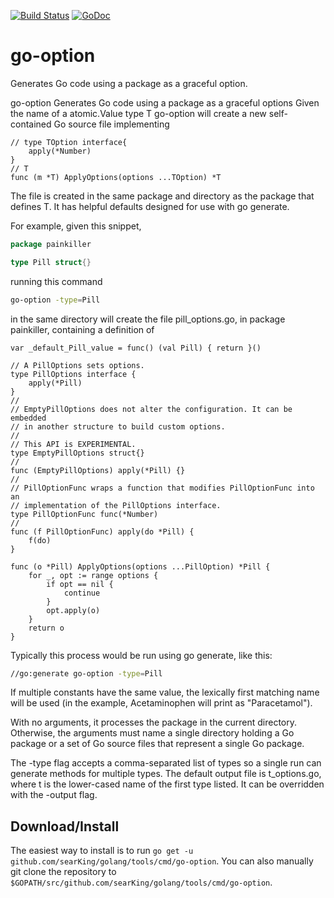 [![Build Status](https://travis-ci.org/searKing/travis-ci.svg?branch=go-option)](https://travis-ci.org/searKing/travis-ci)
[![GoDoc](https://godoc.org/github.com/searKing/golang/tools/cmd/go-option?status.svg)](https://godoc.org/github.com/searKing/golang/tools/cmd/go-option)
# go-option
Generates Go code using a package as a graceful option.

go-option Generates Go code using a package as a graceful options
Given the name of a atomic.Value type T
go-option will create a new self-contained Go source file implementing
```
// type TOption interface{
	apply(*Number)
}
// T
func (m *T) ApplyOptions(options ...TOption) *T
```

The file is created in the same package and directory as the package that defines T.
It has helpful defaults designed for use with go generate.

For example, given this snippet,

```go
package painkiller

type Pill struct{}
```

running this command
```bash
go-option -type=Pill
```

in the same directory will create the file pill_options.go, in package painkiller,
containing a definition of

```
var _default_Pill_value = func() (val Pill) { return }()

// A PillOptions sets options.
type PillOptions interface {
	apply(*Pill)
}
//
// EmptyPillOptions does not alter the configuration. It can be embedded
// in another structure to build custom options.
//
// This API is EXPERIMENTAL.
type EmptyPillOptions struct{}
//
func (EmptyPillOptions) apply(*Pill) {}
//
// PillOptionFunc wraps a function that modifies PillOptionFunc into an
// implementation of the PillOptions interface.
type PillOptionFunc func(*Number)
//
func (f PillOptionFunc) apply(do *Pill) {
	f(do)
}

func (o *Pill) ApplyOptions(options ...PillOption) *Pill {
	for _, opt := range options {
		if opt == nil {
			continue
		}
		opt.apply(o)
	}
	return o
}
```

Typically this process would be run using go generate, like this:
```bash
//go:generate go-option -type=Pill
```

If multiple constants have the same value, the lexically first matching name will
be used (in the example, Acetaminophen will print as "Paracetamol").

With no arguments, it processes the package in the current directory.
Otherwise, the arguments must name a single directory holding a Go package
or a set of Go source files that represent a single Go package.

The -type flag accepts a comma-separated list of types so a single run can
generate methods for multiple types. The default output file is t_options.go,
where t is the lower-cased name of the first type listed. It can be overridden
with the -output flag.

## Download/Install

The easiest way to install is to run `go get -u github.com/searKing/golang/tools/cmd/go-option`. You can
also manually git clone the repository to `$GOPATH/src/github.com/searKing/golang/tools/cmd/go-option`.

